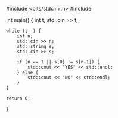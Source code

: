 #include <bits/stdc++.h>
#include<vector>

int main() {
    int t;
    std::cin >> t;

    while (t--) {
        int n;
        std::cin >> n;
        std::string s;
        std::cin >> s;

        if (n == 1 || s[0] != s[n-1]) {
            std::cout << "YES" << std::endl;
        } else {
            std::cout << "NO" << std::endl;
        }
    }

    return 0;
}
